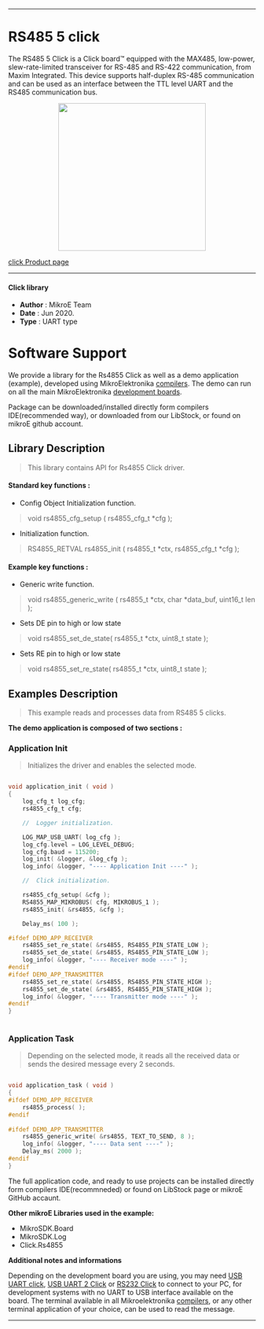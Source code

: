 
---
# RS485 5 click

The RS485 5 Click is a Click board™ equipped with the MAX485, low-power, slew-rate-limited transceiver for RS-485 and RS-422 communication, from Maxim Integrated. This device supports half-duplex RS-485 communication and can be used as an interface between the TTL level UART and the RS485 communication bus. 

<p align="center">
  <img src="https://download.mikroe.com/images/click_for_ide/rs4855_click.png" height=300px>
</p>

[click Product page](https://www.mikroe.com/rs485-5-click)

---


#### Click library 

- **Author**        : MikroE Team
- **Date**          : Jun 2020.
- **Type**          : UART type


# Software Support

We provide a library for the Rs4855 Click 
as well as a demo application (example), developed using MikroElektronika 
[compilers](https://shop.mikroe.com/compilers). 
The demo can run on all the main MikroElektronika [development boards](https://shop.mikroe.com/development-boards).

Package can be downloaded/installed directly form compilers IDE(recommended way), or downloaded from our LibStock, or found on mikroE github account. 

## Library Description

> This library contains API for Rs4855 Click driver.

#### Standard key functions :

- Config Object Initialization function.
> void rs4855_cfg_setup ( rs4855_cfg_t *cfg ); 
 
- Initialization function.
> RS4855_RETVAL rs4855_init ( rs4855_t *ctx, rs4855_cfg_t *cfg );

#### Example key functions :

- Generic write function.
> void rs4855_generic_write ( rs4855_t *ctx, char *data_buf, uint16_t len );
 
- Sets DE pin to high or low state
> void rs4855_set_de_state( rs4855_t *ctx, uint8_t state );

- Sets RE pin to high or low state
> void rs4855_set_re_state( rs4855_t *ctx, uint8_t state );

## Examples Description

> This example reads and processes data from RS485 5 clicks.

**The demo application is composed of two sections :**

### Application Init 

> Initializes the driver and enables the selected mode.

```c

void application_init ( void )
{
    log_cfg_t log_cfg;
    rs4855_cfg_t cfg;

    //  Logger initialization.

    LOG_MAP_USB_UART( log_cfg );
    log_cfg.level = LOG_LEVEL_DEBUG;
    log_cfg.baud = 115200;
    log_init( &logger, &log_cfg );
    log_info( &logger, "---- Application Init ----" );

    //  Click initialization.

    rs4855_cfg_setup( &cfg );
    RS4855_MAP_MIKROBUS( cfg, MIKROBUS_1 );
    rs4855_init( &rs4855, &cfg );

    Delay_ms( 100 );

#ifdef DEMO_APP_RECEIVER
    rs4855_set_re_state( &rs4855, RS4855_PIN_STATE_LOW );
    rs4855_set_de_state( &rs4855, RS4855_PIN_STATE_LOW );
    log_info( &logger, "---- Receiver mode ----" );
#endif    
#ifdef DEMO_APP_TRANSMITTER
    rs4855_set_re_state( &rs4855, RS4855_PIN_STATE_HIGH );
    rs4855_set_de_state( &rs4855, RS4855_PIN_STATE_HIGH );
    log_info( &logger, "---- Transmitter mode ----" );
#endif    
}
  
```

### Application Task

> Depending on the selected mode, it reads all the received data or sends the desired message every 2 seconds.

```c

void application_task ( void )
{
#ifdef DEMO_APP_RECEIVER
    rs4855_process( );
#endif    
    
#ifdef DEMO_APP_TRANSMITTER
    rs4855_generic_write( &rs4855, TEXT_TO_SEND, 8 );
    log_info( &logger, "---- Data sent ----" );
    Delay_ms( 2000 );
#endif  
}

```

The full application code, and ready to use projects can be  installed directly form compilers IDE(recommneded) or found on LibStock page or mikroE GitHub accaunt.

**Other mikroE Libraries used in the example:** 

- MikroSDK.Board
- MikroSDK.Log
- Click.Rs4855

**Additional notes and informations**

Depending on the development board you are using, you may need 
[USB UART click](https://shop.mikroe.com/usb-uart-click), 
[USB UART 2 Click](https://shop.mikroe.com/usb-uart-2-click) or 
[RS232 Click](https://shop.mikroe.com/rs232-click) to connect to your PC, for 
development systems with no UART to USB interface available on the board. The 
terminal available in all Mikroelektronika 
[compilers](https://shop.mikroe.com/compilers), or any other terminal application 
of your choice, can be used to read the message.



---

